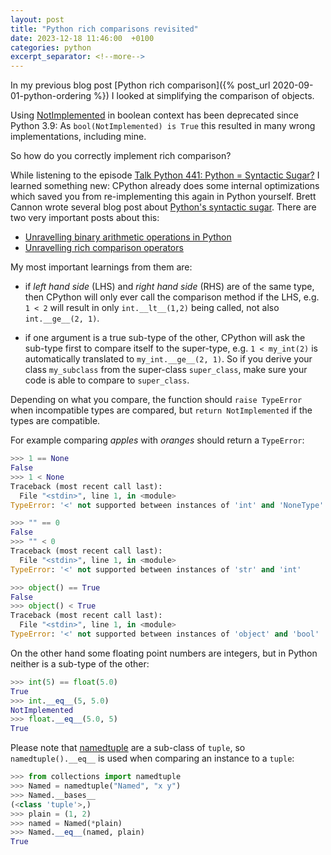 ```yaml
---
layout: post
title: "Python rich comparisons revisited"
date: 2023-12-18 11:46:00  +0100
categories: python
excerpt_separator: <!--more-->
---
```


In my previous blog post [Python rich comparison]({% post_url 2020-09-01-python-ordering %}) I looked at simplifying the comparison of objects.

Using [NotImplemented](https://docs.python.org/3/whatsnew/3.9.html#deprecated) in boolean context has been deprecated since Python 3.9:
As `bool(NotImplemented) is True` this resulted in many wrong implementations, including mine.

So how do you correctly implement rich comparison?

<!--more-->

While listening to the episode [Talk Python 441: Python = Syntactic Sugar?](https://talkpython.fm/episodes/show/441/python-syntactic-sugar) I learned something new:
CPython already does some internal optimizations which saved you from re-implementing this again in Python yourself.
Brett Cannon wrote several blog post about [Python's syntactic sugar](https://snarky.ca/tag/syntactic-sugar/).
There are two very important posts about this:
- [Unravelling binary arithmetic operations in Python](https://snarky.ca/unravelling-binary-arithmetic-operations-in-python/)
- [Unravelling rich comparison operators](https://snarky.ca/unravelling-rich-comparison-operators/)

My most important learnings from them are:

- if *left hand side* (LHS) and *right hand side* (RHS) are of the same type, then CPython will only ever call the comparison method if the LHS, e.g. `1 < 2` will result in only `int.__lt__(1,2)` being called, not also `int.__ge__(2, 1)`.

- if one argument is a true sub-type of the other, CPython will ask the sub-type first to compare itself to the super-type, e.g. `1 < my_int(2)` is automatically translated to `my_int.__ge__(2, 1)`.
  So if you derive your class `my_subclass` from the super-class `super_class`, make sure your code is able to compare to `super_class`.

Depending on what you compare, the function should `raise TypeError` when incompatible types are compared, but `return NotImplemented` if the types are compatible.

For example comparing *apples* with *oranges* should return a `TypeError`:

```python
>>> 1 == None
False
>>> 1 < None
Traceback (most recent call last):
  File "<stdin>", line 1, in <module>
TypeError: '<' not supported between instances of 'int' and 'NoneType'

>>> "" == 0
False
>>> "" < 0
Traceback (most recent call last):
  File "<stdin>", line 1, in <module>
TypeError: '<' not supported between instances of 'str' and 'int'

>>> object() == True
False
>>> object() < True
Traceback (most recent call last):
  File "<stdin>", line 1, in <module>
TypeError: '<' not supported between instances of 'object' and 'bool'
```

On the other hand some floating point numbers are integers, but in Python neither is a sub-type of the other:

```python
>>> int(5) == float(5.0)
True
>>> int.__eq__(5, 5.0)
NotImplemented
>>> float.__eq__(5.0, 5)
True
```

Please note that [namedtuple](https://docs.python.org/3/library/collections.html#collections.namedtuple) are a sub-class of `tuple`, so `namedtuple().__eq__` is used when comparing an instance to a `tuple`:

```python
>>> from collections import namedtuple
>>> Named = namedtuple("Named", "x y")
>>> Named.__bases__
(<class 'tuple'>,)
>>> plain = (1, 2)
>>> named = Named(*plain)
>>> Named.__eq__(named, plain)
True
```
